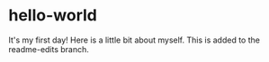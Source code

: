 # hello-world
It's my first day!
Here is a little bit about myself. This is added to the readme-edits branch.
